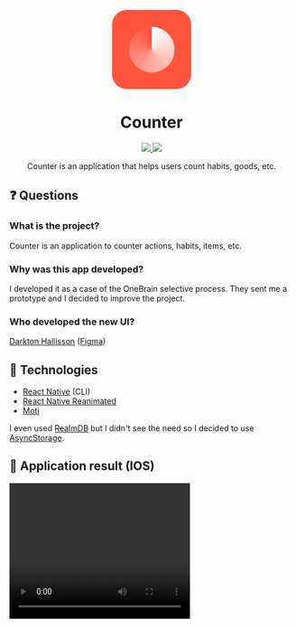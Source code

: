 <p
  align="center"
>
  <img
    src="./.github/logo.png"
    width="140"
  />
</p>

<h1 align="center">Counter</h1>

<p
  align="center"
>
  <a href="https://github.com/lucasaugustscode/counter/blob/main/LICENSE">
    <img src="https://img.shields.io/badge/license-MIT-FF533C" />
  </a>
  <img src="https://img.shields.io/badge/version-1.0.0-FF533C" />
</p>

<p
  align="center"
>
  Counter is an application that helps users count habits, goods, etc.
</p>

## ❓ Questions

### What is the project?
Counter is an application to counter actions, habits, items, etc.

### Why was this app developed?
I developed it as a case of the OneBrain selective process. They sent me a prototype and I decided to improve the project.

### Who developed the new UI?
[Darkton Hallisson](https://www.linkedin.com/in/darkton)
([Figma](https://www.figma.com/file/4zEwCmw0J2qPTyvbdMamHB/Counter-Project?node-id=0%3A1))


## 🚀 Technologies
- [React Native](https://reactnative.dev/) (CLI)
- [React Native Reanimated](https://docs.swmansion.com/react-native-reanimated/)
- [Moti](https://moti.fyi/animations)

I even used [RealmDB](https://realm.io/) but I didn't see the need so I decided to use [AsyncStorage](https://reactnative.dev/docs/asyncstorage).

## 📱 Application result (IOS)

<video width="320" height="240" controls>
  <source src="./.github/demonstration.mov" type="video/mov">
</video>
